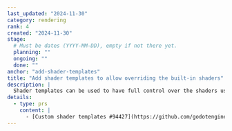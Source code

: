 ```yaml
---
last_updated: "2024-11-30"
category: rendering
rank: 4
created: "2024-11-30"
stage:
  # Must be dates (YYYY-MM-DD), empty if not there yet.
  planning: ""
  ongoing: ""
  done: ""
anchor: "add-shader-templates"
title: "Add shader templates to allow overriding the built-in shaders"
description: |
  Shader templates can be used to have full control over the shaders used to render your assets. This allows you to both optimize your shader by removing unnecessary parts and to dramatically change your shader by adding custom behavior.
details:
  - type: prs
    content: |
      - [Custom shader templates #94427](https://github.com/godotengine/godot/pull/94427)
---
```


